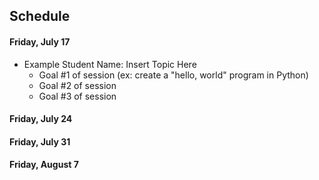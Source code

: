 ## Schedule

#### Friday, July 17

* Example Student Name: Insert Topic Here
  - Goal #1 of session (ex: create a "hello, world" program in Python)
  - Goal #2 of session
  - Goal #3 of session

#### Friday, July 24

#### Friday, July 31

#### Friday, August 7